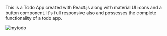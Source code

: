 This is a Todo App created with React.js along with material UI icons and a button component. It's full responsive also and possesses the complete functionality of a todo app.

![mytodo](https://github.com/karan-verma108/mytodo/assets/141577295/851aea39-744c-4cdc-8751-544c26137c57)
